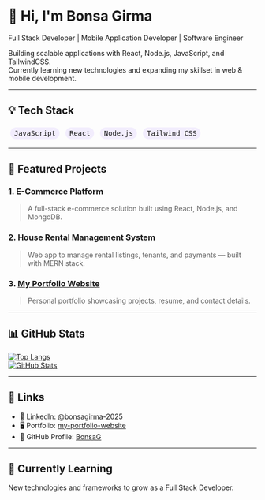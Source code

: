 # 👋 Hi, I'm Bonsa Girma  
Full Stack Developer | Mobile Application Developer | Software Engineer  

Building scalable applications with React, Node.js, JavaScript, and TailwindCSS.  
Currently learning new technologies and expanding my skillset in web & mobile development.

---

## 💡 Tech Stack

<span style="display: inline-block; background-color: var(--color-badge-bg, rgba(179,150,255,0.15)); padding: 4px 8px; border-radius: 9999px; font-family: monospace; color: var(--color-fg-default); margin: 4px;">JavaScript</span>
<span style="display: inline-block; background-color: var(--color-badge-bg, rgba(179,150,255,0.15)); padding: 4px 8px; border-radius: 9999px; font-family: monospace; color: var(--color-fg-default); margin: 4px;">React</span>
<span style="display: inline-block; background-color: var(--color-badge-bg, rgba(179,150,255,0.15)); padding: 4px 8px; border-radius: 9999px; font-family: monospace; color: var(--color-fg-default); margin: 4px;">Node.js</span>
<span style="display: inline-block; background-color: var(--color-badge-bg, rgba(179,150,255,0.15)); padding: 4px 8px; border-radius: 9999px; font-family: monospace; color: var(--color-fg-default); margin: 4px;">Tailwind CSS</span>

---

## 🚀 Featured Projects

### 1. E-Commerce Platform  
> A full-stack e-commerce solution built using React, Node.js, and MongoDB.

### 2. House Rental Management System  
> Web app to manage rental listings, tenants, and payments — built with MERN stack.

### 3. [My Portfolio Website](https://github.com/BonsaG/my-portfolio-website )  
> Personal portfolio showcasing projects, resume, and contact details.

---

## 📊 GitHub Stats

[![Top Langs](https://github-readme-stats.vercel.app/api/top-langs/?username=BonsaG )](https://github.com/anuraghazra/github-readme-stats )  
[![GitHub Stats](https://github-readme-stats.vercel.app/api?username=BonsaG&show_icons=true&theme=dracula )](https://github.com/anuraghazra/github-readme-stats )

---

## 🔗 Links

- 📘 LinkedIn: [@bonsagirma-2025](linkedin.com/in/bonsa-girma2025/ )
- 🖥️ Portfolio: [my-portfolio-website](https://github.com/BonsaG/my-portfolio-website )
- 💼 GitHub Profile: [BonsaG](https://github.com/BonsaG )

---

## 🌟 Currently Learning  
New technologies and frameworks to grow as a Full Stack Developer.
